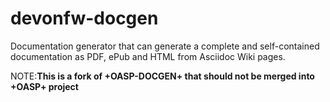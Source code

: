 devonfw-docgen
===========

Documentation generator that can generate a complete and self-contained documentation as PDF, ePub and HTML from Asciidoc Wiki pages.


NOTE:**This is a fork of +OASP-DOCGEN+ that should not be merged into +OASP+ project**
